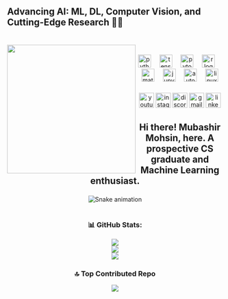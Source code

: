 <br clear="both">

<h2 align="left">Advancing AI: ML, DL, Computer Vision, and Cutting-Edge Research 🧠💡</h2>

###

<br clear="both">

<img align="left" height="300" src="https://images-wixmp-ed30a86b8c4ca887773594c2.wixmp.com/f/6fb254a1-b5b9-4a24-a4bc-89d3bf39c7e0/demb6ea-2845f3e6-cc9c-4a71-bbda-21cccc1e9983.gif?token=eyJ0eXAiOiJKV1QiLCJhbGciOiJIUzI1NiJ9.eyJzdWIiOiJ1cm46YXBwOjdlMGQxODg5ODIyNjQzNzNhNWYwZDQxNWVhMGQyNmUwIiwiaXNzIjoidXJuOmFwcDo3ZTBkMTg4OTgyMjY0MzczYTVmMGQ0MTVlYTBkMjZlMCIsIm9iaiI6W1t7InBhdGgiOiJcL2ZcLzZmYjI1NGExLWI1YjktNGEyNC1hNGJjLTg5ZDNiZjM5YzdlMFwvZGVtYjZlYS0yODQ1ZjNlNi1jYzljLTRhNzEtYmJkYS0yMWNjY2MxZTk5ODMuZ2lmIn1dXSwiYXVkIjpbInVybjpzZXJ2aWNlOmZpbGUuZG93bmxvYWQiXX0.1FRQvPQieep_EfcYSIlJOoelAjiDu-uIQ7TF1rss6zY"  />

###

<div align="center">
  <img src="https://cdn.jsdelivr.net/gh/devicons/devicon/icons/python/python-original.svg" height="30" alt="python logo"  />
  <img width="12" />
  <img src="https://cdn.jsdelivr.net/gh/devicons/devicon/icons/tensorflow/tensorflow-original.svg" height="30" alt="tensorflow logo"  />
  <img width="12" />
  <img src="https://cdn.jsdelivr.net/gh/devicons/devicon/icons/pytorch/pytorch-original.svg" height="30" alt="pytorch logo"  />
  <img width="12" />
  <img src="https://cdn.jsdelivr.net/gh/devicons/devicon/icons/r/r-original.svg" height="30" alt="r logo"  />
  <img width="12" />
  <img src="https://cdn.jsdelivr.net/gh/devicons/devicon/icons/matlab/matlab-original.svg" height="30" alt="matlab logo"  />
  <img width="12" />
  <img src="https://cdn.jsdelivr.net/gh/devicons/devicon/icons/jupyter/jupyter-original.svg" height="30" alt="jupyter logo"  />
  <img width="12" />
  <img src="https://skillicons.dev/icons?i=autocad" height="30" alt="autocad logo"  />
  <img width="12" />
  <img src="https://skillicons.dev/icons?i=linux" height="30" alt="linux logo"  />
</div>

###

<div align="center">
  <img src="https://img.shields.io/static/v1?message=Youtube&logo=youtube&label=&color=FF0000&logoColor=white&labelColor=&style=for-the-badge" height="35" alt="youtube logo"  />
  <img src="https://img.shields.io/static/v1?message=Instagram&logo=instagram&label=&color=E4405F&logoColor=white&labelColor=&style=for-the-badge" height="35" alt="instagram logo"  />
  <img src="https://img.shields.io/static/v1?message=Discord&logo=discord&label=&color=7289DA&logoColor=white&labelColor=&style=for-the-badge" height="35" alt="discord logo"  />
  <img src="https://img.shields.io/static/v1?message=Gmail&logo=gmail&label=&color=D14836&logoColor=white&labelColor=&style=for-the-badge" height="35" alt="gmail logo"  />
  <img src="https://img.shields.io/static/v1?message=LinkedIn&logo=linkedin&label=&color=0077B5&logoColor=white&labelColor=&style=for-the-badge" height="35" alt="linkedin logo"  />
</div>

###

<h2 align="center">Hi there! Mubashir Mohsin, here. A prospective CS graduate and Machine Learning enthusiast.</h2>

###
<div align="center">
 <img src="https://raw.githubusercontent.com/maurodesouza/maurodesouza/output/snake.svg" alt="Snake animation" />
</div>
<br clear="both">

<div align="center">

### 📊 GitHub Stats:

![](https://github-readme-stats.vercel.app/api?username=Mubashir42884&theme=gotham&hide_border=true&include_all_commits=true&count_private=true)<br/>
![](https://github-readme-streak-stats.herokuapp.com/?user=Mubashir42884&theme=gotham&hide_border=true)<br/>
![](https://github-readme-stats.vercel.app/api/top-langs/?username=Mubashir42884&theme=gotham&hide_border=true&include_all_commits=true&count_private=true&layout=compact)


### 🔝 Top Contributed Repo
![](https://github-contributor-stats.vercel.app/api?username=Mubashir42884&limit=5&theme=gotham&combine_all_yearly_contributions=true)

</div>

###

